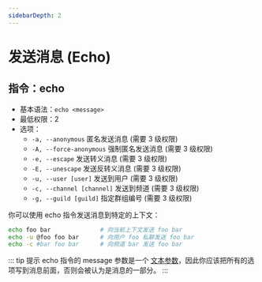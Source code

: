 ```yaml
---
sidebarDepth: 2
---
```


# 发送消息 (Echo)

## 指令：echo

- 基本语法：`echo <message>`
- 最低权限：2
- 选项：
  - `-a, --anonymous`  匿名发送消息 (需要 3 级权限)
  - `-A, --force-anonymous`  强制匿名发送消息 (需要 3 级权限)
  - `-e, --escape`  发送转义消息 (需要 3 级权限)
  - `-E, --unescape`  发送反转义消息 (需要 3 级权限)
  - `-u, --user [user]`  发送到用户 (需要 3 级权限)
  - `-c, --channel [channel]`  发送到频道 (需要 3 级权限)
  - `-g, --guild [guild]`  指定群组编号 (需要 3 级权限)

你可以使用 echo 指令发送消息到特定的上下文：

```sh
echo foo bar              # 向当前上下文发送 foo bar
echo -u @foo foo bar      # 向用户 foo 私聊发送 foo bar
echo -c #bar foo bar      # 向频道 bar 发送 foo bar
```

::: tip 提示
echo 指令的 message 参数是一个 [文本参数](../../guide/command/index.md#文本参数)，因此你应该把所有的选项写到消息前面，否则会被认为是消息的一部分。
:::

